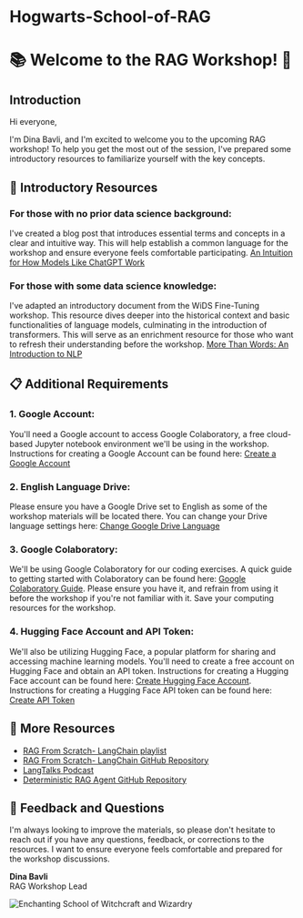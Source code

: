 # Hogwarts-School-of-RAG
# 📚 Welcome to the RAG Workshop! 🎉


## Introduction
Hi everyone,

I'm Dina Bavli, and I'm excited to welcome you to the upcoming RAG workshop! To help you get the most out of the session, I've prepared some introductory resources to familiarize yourself with the key concepts.

## 📖 Introductory Resources

### For those with no prior data science background:
I've created a blog post that introduces essential terms and concepts in a clear and intuitive way. This will help establish a common language for the workshop and ensure everyone feels comfortable participating.
[An Intuition for How Models Like ChatGPT Work](https://medium.com/@dinabavli/intuitive-insights-into-data-science-nlp-and-large-language-models-1de876690149)

### For those with some data science knowledge:
I've adapted an introductory document from the WiDS Fine-Tuning workshop. This resource dives deeper into the historical context and basic functionalities of language models, culminating in the introduction of transformers. This will serve as an enrichment resource for those who want to refresh their understanding before the workshop.
[More Than Words: An Introduction to NLP](https://medium.com/@dinabavli/more-than-words-an-introduction-to-nlp-6705e57d4259)

## 📋 Additional Requirements

### 1. Google Account:
You'll need a Google account to access Google Colaboratory, a free cloud-based Jupyter notebook environment we'll be using in the workshop. Instructions for creating a Google Account can be found here: [Create a Google Account](https://support.google.com/accounts/answer/27441?hl=en)

### 2. English Language Drive:
Please ensure you have a Google Drive set to English as some of the workshop materials will be located there. You can change your Drive language settings here: [Change Google Drive Language](https://support.google.com/drive/thread/6611368/how-do-i-change-the-language-for-google-drive?hl=en)

### 3. Google Colaboratory:
We'll be using Google Colaboratory for our coding exercises. A quick guide to getting started with Colaboratory can be found here: [Google Colaboratory Guide](https://colab.research.google.com/). Please ensure you have it, and refrain from using it before the workshop if you're not familiar with it. Save your computing resources for the workshop.

### 4. Hugging Face Account and API Token:
We'll also be utilizing Hugging Face, a popular platform for sharing and accessing machine learning models. You'll need to create a free account on Hugging Face and obtain an API token. Instructions for creating a Hugging Face account can be found here: [Create Hugging Face Account](https://huggingface.co/signup). Instructions for creating a Hugging Face API token can be found here: [Create API Token](https://huggingface.co/docs/hub/en/security-tokens)


## 🎥 More Resources
- [RAG From Scratch- LangChain playlist](https://www.youtube.com/watch?v=wd7TZ4w1mSw&list=PLfaIDFEXuae2LXbO1_PKyVJiQ23ZztA0x)
- [RAG From Scratch- LangChain GitHub Repository](https://github.com/langchain-ai/rag-from-scratch/tree/main)
- [LangTalks Podcast ](https://open.spotify.com/show/2Yqo7i3psncgNKznDJMvEB?si=49de00b19631419e)
- [Deterministic RAG Agent GitHub Repository](https://github.com/NirDiamant/Deterministic-RAG-Agent/blob/main/talk_to_harry_potter_complex_retriever.ipynb)


## 💬 Feedback and Questions
I'm always looking to improve the materials, so please don't hesitate to reach out if you have any questions, feedback, or corrections to the resources. I want to ensure everyone feels comfortable and prepared for the workshop discussions.


**Dina Bavli**  
RAG Workshop Lead

![Enchanting School of Witchcraft and Wizardry](https://github.com/dinbav/Hogwarts-School-of-RAG/blob/main/DALL%C2%B7E%202024-06-20%2001.25.23%20-%20A%20wide%20and%20short%20panoramic%2C%20detailed%2C%20and%20enchanting%20scene%20of%20a%20School%20of%20Witchcraft%20and%20Wizardry.%20The%20school%20is%20set%20in%20a%20grand%20castle%20with%20tall%20spire.webp)


